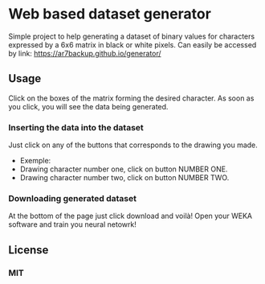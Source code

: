 # Web based dataset generator
Simple project to help generating a dataset of binary values for characters expressed by a 6x6 matrix in black or white pixels.
Can easily be accessed by link: https://ar7backup.github.io/generator/

## Usage

Click on the boxes of the matrix forming the desired character.
As soon as you click, you will see the data being generated.

### Inserting the data into the dataset
Just click on any of the buttons that corresponds to the drawing you made.
- Exemple:
- Drawing character number one, click on button NUMBER ONE.
- Drawing character number two, click on button NUMBER TWO.

### Downloading generated dataset
At the bottom of the page just click download and voilà!
Open your WEKA software and train you neural netowrk!

## License
### MIT


